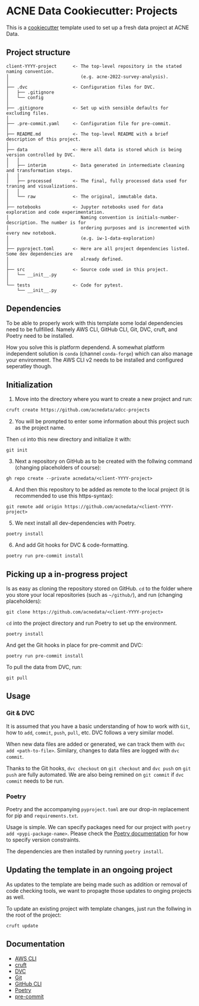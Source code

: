 # ACNE Data Cookiecutter: Projects

This is a [cookiecutter](https://cookiecutter.readthedocs.io/) template used to set up a fresh data project at ACNE
Data.


## Project structure
```
client-YYYY-project      <- The top-level repository in the stated naming convention.
│                           (e.g. acne-2022-survey-analysis).
│
├── .dvc                 <- Configuration files for DVC.
│   ├── .gitignore
│   └── config
│
├── .gitignore           <- Set up with sensible defaults for excluding files.
│
├── .pre-commit.yaml     <- Configuration file for pre-commit.
│
├── README.md            <- The top-level README with a brief description of this project.
│
├── data                 <- Here all data is stored which is being version controlled by DVC.
│   │
│   ├── interim          <- Data generated in intermediate cleaning and transformation steps.
│   │
│   ├── processed        <- The final, fully processed data used for traning and visualizations.
│   │
│   └── raw              <- The original, immutable data.
│
├── notebooks            <- Jupyter notebooks used for data exploration and code experimentation.
│                           Naming convention is initials-number-description. The number is for
│                           ordering purposes and is incremented with every new notebook.
│                           (e.g. iw-1-data-exploration)
│
├── pyproject.toml       <- Here are all project dependencies listed. Some dev dependencies are
│                           already defined.
│
├── src                  <- Source code used in this project.
│   └── __init__.py
│
└── tests                <- Code for pytest.
    └── __init__.py
```

## Dependencies

To be able to properly work with this template some lodal dependencies need to be fullfilled. Namely AWS CLI,
GitHub CLI, Git, DVC, cruft, and Poetry need to be installed.

How you solve this is platform dependend. A somewhat platform independent solution is `conda` (channel `conda-forge`) which can also manage your environment. The AWS CLI v2 needs to be installed and configured seperatley though.


## Initialization

1. Move into the directory where you want to create a new project and run:
```bash
cruft create https://github.com/acnedata/adcc-projects
```

2. You will be prompted to enter some information about this project such as the project name. 

Then `cd` into this new directory and initialize it with:
```
git init
```

3. Next a repository on GitHub as to be created with the follwing command (changing placeholders of course):
```
gh repo create --private acnedata/<client-YYYY-project>
```

4. And then this repository to be added as remote to the local project (it is recommended to use this https-syntax):
```
git remote add origin https://github.com/acnedata/<client-YYYY-project>
```

5. We next install all dev-dependencies with Poetry.
```
poetry install
```

6. And add Git hooks for DVC & code-formatting.
```
poetry run pre-commit install
```


## Picking up a in-progress project

Is as easy as cloning the repository stored on GitHub. `cd` to the folder where you store your local repositories
(such as `~/github/`), and run (changing placeholders):
```
git clone https://github.com/acnedata/<client-YYYY-project>
```

`cd` into the project directory and run Poetry to set up the environment.
```
poetry install
```

And get the Git hooks in place for pre-commit and DVC:
```
poetry run pre-commit install
```

To pull the data from DVC, run:
```
git pull
```

## Usage

### Git & DVC

It is assumed that you have a basic understanding of how to work with `Git`, how to `add`, `commit`, `push`, `pull`, etc.
DVC follows a very similar model.

When new data files are added or generated, we can track them with `dvc add <path-to-file>`. Similary, changes to data
files are logged with `dvc commit`.

Thanks to the Git hooks, `dvc checkout` on `git checkout` and `dvc push` on `git push` are fully automated. We are also being remined on `git commit` if `dvc commit` needs to be run.

### Poetry

Poetry and the accompanying `pyproject.toml` are our drop-in replacement for pip and `requirements.txt`. 

Usage is simple. We can specify packages need for our project with `poetry add <pypi-package-name>`. Please check the
[Poetry documentation](https://python-poetry.org/docs/dependency-specification/) for how to specify version constraints.

The dependencies are then installed by running `poetry install`.


## Updating the template in an ongoing project

As updates to the template are being made such as addition or removal of code checking tools, we want to propagte those
updates to onging projects as well.

To update an existing project with template changes, just run the follwing in the root of the project:
```
cruft update
```


## Documentation

- [AWS CLI](https://docs.aws.amazon.com/cli/index.html)
- [cruft](https://cruft.github.io/cruft/)
- [DVC](https://dvc.org/doc)
- [Git](https://git-scm.com/doc)
- [GitHub CLI](https://cli.github.com/manual/index)
- [Poetry](https://python-poetry.org/docs/)
- [pre-commit](https://pre-commit.com/index.html)

